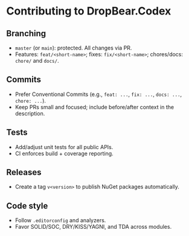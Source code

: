 # Contributing to DropBear.Codex

## Branching
- `master` (or `main`): protected. All changes via PR.
- Features: `feat/<short-name>`; fixes: `fix/<short-name>`; chores/docs: `chore/` and `docs/`.

## Commits
- Prefer Conventional Commits (e.g., `feat: ...`, `fix: ...`, `docs: ...`, `chore: ...`).
- Keep PRs small and focused; include before/after context in the description.

## Tests
- Add/adjust unit tests for all public APIs.
- CI enforces build + coverage reporting.

## Releases
- Create a tag `v<version>` to publish NuGet packages automatically.

## Code style
- Follow `.editorconfig` and analyzers.
- Favor SOLID/SOC, DRY/KISS/YAGNI, and TDA across modules.
